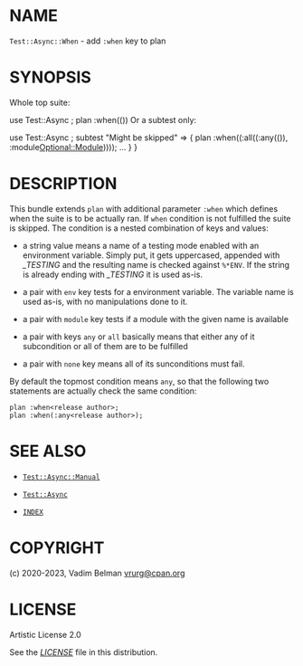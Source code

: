 # NAME

`Test::Async::When` - add `:when` key to plan

# SYNOPSIS

Whole top suite:

use Test::Async <When Base>; plan :when((<release>)) Or a subtest only:

use Test::Async <When Base>; subtest "Might be skipped" =\> { plan :when((:all((:any((<release author>)), :module<Optional::Module>)))); ... } }

# DESCRIPTION

This bundle extends `plan` with additional parameter `:when` which defines when the suite is to be actually ran. If `when` condition is not fulfilled the suite is skipped. The condition is a nested combination of keys and values:

  - a string value means a name of a testing mode enabled with an environment variable. Simply put, it gets uppercased, appended with *\_TESTING* and the resulting name is checked against `%*ENV`. If the string is already ending with *\_TESTING* it is used as-is.

  - a pair with `env` key tests for a environment variable. The variable name is used as-is, with no manipulations done to it.

  - a pair with `module` key tests if a module with the given name is available

  - a pair with keys `any` or `all` basically means that either any of it subcondition or all of them are to be fulfilled

  - a pair with `none` key means all of its sunconditions must fail.

By default the topmost condition means `any`, so that the following two statements are actually check the same condition:

``` 
plan :when<release author>;
plan :when(:any<release author>);
```

# SEE ALSO

  - [`Test::Async::Manual`](Manual.md)

  - [`Test::Async`](../Async.md)

  - [`INDEX`](../../../../INDEX.md)

# COPYRIGHT

(c) 2020-2023, Vadim Belman <vrurg@cpan.org>

# LICENSE

Artistic License 2.0

See the [*LICENSE*](../../../../LICENSE) file in this distribution.
